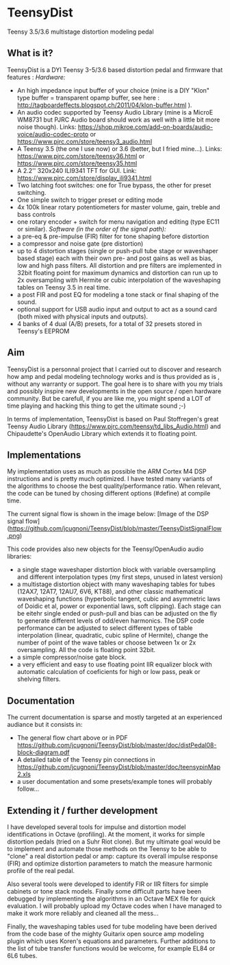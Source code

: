 # TeensyDist
Teensy 3.5/3.6 multistage distortion modeling pedal

## What is it?

TeensyDist is a DYI Teensy 3-5/3.6 based distortion pedal and firmware that features :
_Hardware:_
* An high impedance input buffer of your choice (mine is a DIY "Klon" type buffer = transparent opamp buffer, see here : http://tagboardeffects.blogspot.ch/2011/04/klon-buffer.html
). 
* An audio codec supported by Teensy Audio Library (mine is a MicroE WM8731 but PJRC Audio board should work as well with a little bit more noise though). Links:  https://shop.mikroe.com/add-on-boards/audio-voice/audio-codec-proto or https://www.pjrc.com/store/teensy3_audio.html
* A Teensy 3.5 (the one I use now) or 3.6 (better, but I fried mine...). Links: https://www.pjrc.com/store/teensy36.html or https://www.pjrc.com/store/teensy35.html
* A 2.2'' 320x240 ILI9341 TFT for GUI. Link: https://www.pjrc.com/store/display_ili9341.html
* Two latching foot switches: one for True bypass, the other for preset switching.
* One simple switch to trigger preset or editing mode
* 4x 100k linear rotary potentiometers for master volume, gain, treble and bass controls
* one rotary encoder + switch for menu navigation and editing (type EC11 or similar).
_Software (in the order of the signal path):_
* a pre-eq & pre-impulse (FIR) filter for tone shaping before distortion
* a compressor and noise gate (pre distortion)
* up to 4 distortion stages (single or push-pull tube stage or waveshaper based stage) each with their own pre- and post gains as well as bias, low and high pass filters. All distortion and pre filters are implemented in 32bit floating point for maximum dynamics and distortion can run up to 2x oversampling with Hermite or cubic interpolation of the waveshaping tables on Teensy 3.5 in real time.
* a post FIR and post EQ for modeling a tone stack or final shaping of the sound.
* optional support for USB audio input  and output to act as a sound card (both mixed with physical inputs and outputs).
* 4 banks of 4 dual (A/B) presets, for a total of 32 presets stored in Teensy's EEPROM

## Aim
TeensyDist is a personnal project that I carried out to discover and research how amp and pedal modeling technology works and is thus provided as is , without any warranty or support. The goal here is to share with you my trials and possibly inspire new developments in the open source / open hardware community. But be carefull, if you are like me, you might spend a LOT of time playing and hacking this thing to get the ultimate sound ;-)

In terms of implementation, TeensyDist is based on  Paul Stoffregen's great Teensy Audio Library (https://www.pjrc.com/teensy/td_libs_Audio.html) and Chipaudette's OpenAudio Library which extends it to floating point.

## Implementations
My implementation uses as much as possible the ARM Cortex M4 DSP instructions and is pretty much optimized. I have tested many variants of the algorithms to choose the best quality/performance ratio. When relevant, the code can be tuned by chosing different options (#define) at compile time.

The current signal flow is shown in the image below:
[Image of the DSP signal flow]
(https://github.com/jcugnoni/TeensyDist/blob/master/TeensyDistSignalFlow.png)

This code provides also new objects for the Teensy/OpenAudio audio libraries:
* a single stage waveshaper distortion block with variable oversampling and different interpolation types (my first steps, unused in latest version)
* a multistage distortion object with many waveshaping tables for tubes (12AX7, 12AT7, 12AU7, 6V6, KT88), and other classic mathematical waveshaping functions (hyperbolic tangent, cubic and asymmetric laws of Doidic et al, power or exponential laws, soft clipping). Each stage can be eitehr single ended or push-pull and bias can be adjusted on the fly to generate different levels of odd/even harmonics. The DSP code performance can be adjusted to select different types of table interpolation (linear, quadratic, cubic spline of Hermite), change the number of point of the wave tables or choose between 1x or 2x oversampling. All the code is floating point 32bit.
* a simple compressor/noise gate block.
* a very efficient and easy to use floating point IIR equalizer block with automatic calculation of coeficients for high or low pass, peak or shelving filters.

## Documentation
The current documentation is sparse and mostly targeted at an experienced audiance but it consists in:
* The general flow chart above or in PDF https://github.com/jcugnoni/TeensyDist/blob/master/doc/distPedal08-block-diagram.pdf
* A detailed table of the Teensy pin connections  in https://github.com/jcugnoni/TeensyDist/blob/master/doc/teensypinMap2.xls
* a user documentation and some presets/example tones will probably follow... 

## Extending it / further development
I have developed several tools for impulse and distortion model identifications in Octave (profiling). At the moment, it works for simple distortion pedals (tried on a Suhr Riot clone). But my ultimate goal would be to implement and automate those methods on the Teensy to be able to "clone" a real distortion pedal or amp: capture its overall impulse response (FIR) and optimize distortion parameters to match the measure harmonic profile of the real pedal. 

Also several tools were developed to identify FIR or IIR filters for simple cabinets or tone stack models. Finally some difficult parts have been debugged by implementing the algorithms in an Octave MEX file for quick evaluation. 
I will probably upload my Octave codes when I have managed to make it work more reliably and cleaned all the mess...

Finally, the waveshaping tables used for tube modeling have been derived from the code base of the mighty Guitarix open source amp modeling plugin which uses Koren's equations and parameters. Further additions to the list of tube transfer functions would be welcome, for example EL84 or 6L6 tubes.



